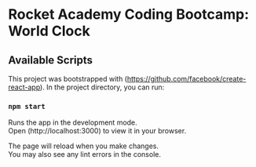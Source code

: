 # Rocket Academy Coding Bootcamp: World Clock


## Available Scripts

This project was bootstrapped with (https://github.com/facebook/create-react-app). In the project directory, you can run:

### `npm start`

Runs the app in the development mode.\
Open (http://localhost:3000) to view it in your browser.

The page will reload when you make changes.\
You may also see any lint errors in the console.
